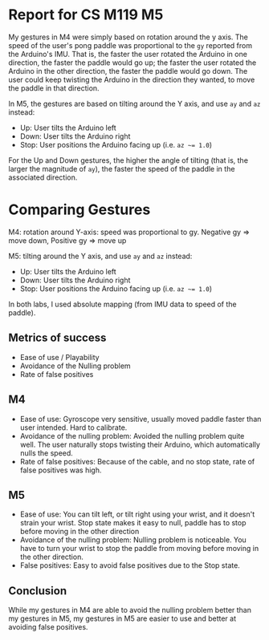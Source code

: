 # Report for CS M119 M5

My gestures in M4 were simply based on rotation around the y axis. The speed of the user's pong paddle was proportional to the `gy` reported from the Arduino's IMU. That is, the faster the user rotated the Arduino in one direction, the faster the paddle would go up; the faster the user rotated the Arduino in the other direction, the faster the paddle would go down. The user could keep twisting the Arduino in the direction they wanted, to move the paddle in that direction.

In M5, the gestures are based on tilting around the Y axis, and use `ay` and `az` instead:
- Up: User tilts the Arduino left
- Down: User tilts the Arduino right
- Stop: User positions the Arduino facing up (i.e. `az ~= 1.0`)

For the Up and Down gestures, the higher the angle of tilting (that is, the larger the magnitude of `ay`), the faster the speed of the paddle in the associated direction.


# Comparing Gestures

M4: rotation around Y-axis: speed was proportional to gy. Negative gy => move down, Positive gy => move up

M5: tilting around the Y axis, and use `ay` and `az` instead:
- Up: User tilts the Arduino left
- Down: User tilts the Arduino right
- Stop: User positions the Arduino facing up (i.e. `az ~= 1.0`)

In both labs, I used absolute mapping (from IMU data to speed of the paddle).

## Metrics of success
- Ease of use / Playability
- Avoidance of the Nulling problem
- Rate of false positives

## M4

- Ease of use: Gyroscope very sensitive, usually moved paddle faster than user intended. Hard to calibrate.
- Avoidance of the nulling problem: Avoided the nulling problem quite well. The user naturally stops twisting their Arduino, which automatically nulls the speed.
- Rate of false positives: Because of the cable, and no stop state, rate of false positives was high.

## M5

- Ease of use: You can tilt left, or tilt right using your wrist, and it doesn't strain your wrist. Stop state makes it easy to null, paddle has to stop before moving in the other direction
- Avoidance of the nulling problem: Nulling problem is noticeable. You have to turn your wrist to stop the paddle from moving before moving in the other direction.
- False positives: Easy to avoid false positives due to the Stop state.

## Conclusion

While my gestures in M4 are able to avoid the nulling problem better than my gestures in M5, my gestures in M5 are easier to use and better at avoiding false positives.
